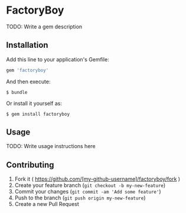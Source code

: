 # FactoryBoy

TODO: Write a gem description

## Installation

Add this line to your application's Gemfile:

```ruby
gem 'factoryboy'
```

And then execute:

    $ bundle

Or install it yourself as:

    $ gem install factoryboy

## Usage

TODO: Write usage instructions here

## Contributing

1. Fork it ( https://github.com/[my-github-username]/factoryboy/fork )
2. Create your feature branch (`git checkout -b my-new-feature`)
3. Commit your changes (`git commit -am 'Add some feature'`)
4. Push to the branch (`git push origin my-new-feature`)
5. Create a new Pull Request
